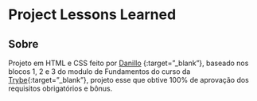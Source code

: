 # Project Lessons Learned

## Sobre

Projeto em HTML e CSS feito por [Danillo](https://www.linkedin.com/in/danillo-gon%C3%A7alves-batista/) {:target=”_blank”}, baseado nos blocos 1, 2 e 3  do modulo de Fundamentos do curso da [Trybe](https://www.betrybe.com/){:target=”_blank”}, projeto esse que obtive 100% de aprovação dos requisitos obrigatórios e bônus.
